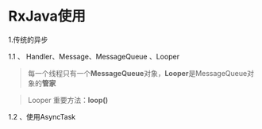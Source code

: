 # RxJava使用
1.传统的异步

1.1 、 Handler、Message、MessageQueue 、Looper
>每一个线程只有一个**MessageQueue**对象，**Looper**是MessageQueue对象的**管家**

>Looper 重要方法：**loop()**

1.2 、使用AsyncTask
>